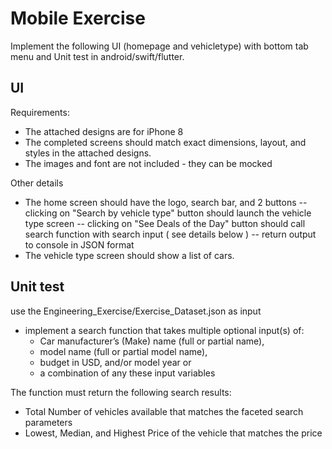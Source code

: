 # Mobile Exercise

Implement the following UI (homepage and vehicletype) with bottom tab menu and Unit test in android/swift/flutter.

## UI

Requirements:

- The attached designs are for iPhone 8
- The completed screens should match exact dimensions, layout, and styles in the attached designs.
- The images and font are not included - they can be mocked


Other details
- The home screen should have the logo, search bar, and 2 buttons
  -- clicking on "Search by vehicle type" button should launch the vehicle type screen
  -- clicking on "See Deals of the Day" button should call search function with search input ( see details below ) 
  -- return output to console in JSON format
- The vehicle type screen should show a list of cars.
## Unit test
use the Engineering_Exercise/Exercise_Dataset.json as input

 - implement a search function that takes multiple optional input(s) of:
    - Car manufacturer’s (Make) name (full or partial name), 
    - model name (full or partial model name), 
    - budget in USD, and/or model year or 
    - a combination of any these input variables
 
 The function must return the following search results:

 - Total Number of vehicles available that matches the faceted search parameters
 - Lowest, Median, and Highest Price of the vehicle that matches the price
